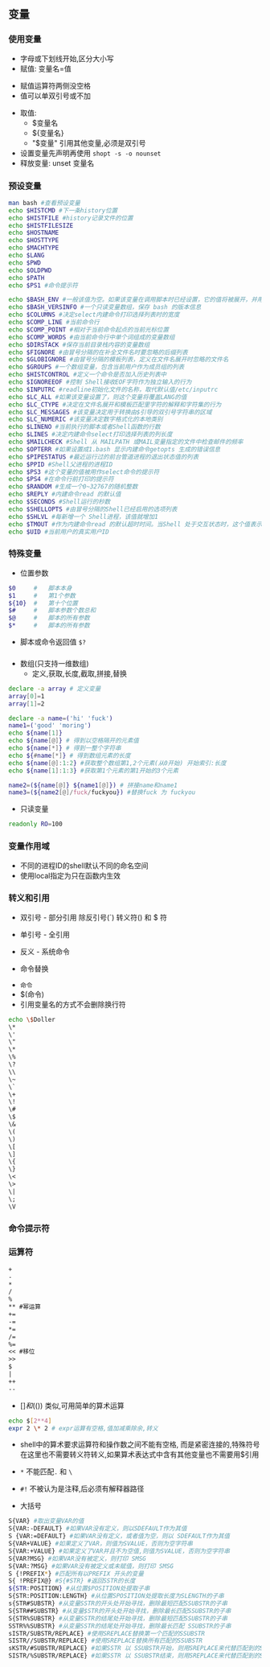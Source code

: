 ## 变量

### 使用变量

* 字母或下划线开始,区分大小写
* 赋值: 变量名=值
 - 赋值运算符两侧没空格
 - 值可以单双引号或不加
* 取值: 
  - $变量名  
  - ${变量名}
  - "$变量" 引用其他变量,必须是双引号
* 设置变量先声明再使用 `shopt -s -o nounset`
* 释放变量: unset 变量名

### 预设变量

```sh
man bash #查看预设变量
echo $HISTCMD #下一条history位置
echo $HISTFILE #history记录文件的位置
echo $HISTFILESIZE
echo $HOSTNAME
echo $HOSTTYPE
echo $MACHTYPE
echo $LANG
echo $PWD
echo $OLDPWD
echo $PATH 
echo $PS1 #命令提示符

echo $BASH_ENV #一般该值为空。如果该变量在调用脚本时已经设置，它的值将被展开，并用作在执行脚本前读取的启动文件名
echo $BASH_VERSINFO #一个只读变量数组，保存 bash 的版本信息
echo $COLUMNS #决定select内建命令打印选择列表时的宽度
echo $COMP_LINE #当前命令行
echo $COMP_POINT #相对于当前命令起点的当前光标位置
echo $COMP_WORDS #由当前命令行中单个词组成的变量数组
echo $DIRSTACK #保存当前目录栈内容的变量数组
echo $FIGNORE #由冒号分隔的在补全文件名时要忽略的后缀列表
echo $GLOBIGNORE #由冒号分隔的模板列表，定义在文件名展开时忽略的文件名
echo $GROUPS #一个数组变量，包含当前用户作为成员组的列表
echo $HISTCONTROL #定义一个命令是否加入历史列表中
echo $IGNOREEOF #控制 Shell接收EOF字符作为独立输入的行为
echo $INPUTRC #readline初始化文件的名称，取代默认值/etc/inputrc
echo $LC_ALL #如果该变量设置了，则这个变量将覆盖LANG的值
echo $LC_CTYPE #决定在文件名展开和模板匹配里字符的解释和字符集的行为
echo $LC_MESSAGES #该变量决定用于转换由$引导的双引号字符串的区域
echo $LC_NUMERIC #该变量决定数字格式化的本地类别
echo $LINENO #当前执行的脚本或者Shell函数的行数
echo $LINES #决定内建命令select打印选择列表的列长度
echo $MAILCHECK #Shell 从 MAILPATH 或MAIL变量指定的文件中检查邮件的频率
echo $OPTERR #如果设置成1.bash 显示内建命令getopts 生成的错误信息
echo $PIPESTATUS #最近运行过的前台管道进程的退出状态值的列表
echo $PPID #Shell父进程的进程ID
echo $PS3 #这个变量的值被用作select命令的提示符
echo $PS4 #在命令行前打印的提示符
echo $RANDOM #生成一个0~32767的随机整数
echo $REPLY #内建命令read 的默认值
echo $SECONDS #Shell运行的秒数
echo $SHELLOPTS #由冒号分隔的Shell已经启用的选项列表
echo $SHLVL #每新增一个 Shell进程，该值就增加1
echo $TMOUT #作为内建命令read 的默认超时时间。当Shell 处于交互状态时，这个值表示等待在基本提示串后输入的秒数
echo $UID #当前用户的真实用户ID

```

### 特殊变量

* 位置参数
```sh
$0     #   脚本本身
$1     #   第1个参数
${10}  #   第十个位置
$#     #   脚本参数个数总和
$@     #   脚本的所有参数
$*     #   脚本的所有参数
```
* 脚本或命令返回值 `$?`

### 

* 数组(只支持一维数组)
  - 定义,获取,长度,截取,拼接,替换
```sh
declare -a array # 定义变量
array[0]=1
array[1]=2

declare -a name=('hi' 'fuck')
name1=('good' 'moring')
echo ${name[1]}
echo ${name[@]} # 得到以空格隔开的元素值
echo ${name[*]} # 得到一整个字符串
echo ${#name[*]} # 得到数组元素的长度
echo ${name[@]:1:2} #获取整个数组第1,2个元素(从0开始) 开始索引:长度
echo ${name[1]:1:3} #获取第1个元素的第1开始的3个元素

name2=(${name[@]} ${name1[@]}) # 拼接name和name1
name3=(${name2[@]/fuck/fuckyou}) #替换fuck 为 fuckyou
```

* 只读变量
```sh
readonly RO=100
```

### 变量作用域

* 不同的进程ID的shell默认不同的命名空间
* 使用local指定为只在函数内生效

### 转义和引用
* 双引号 - 部分引用 除反引号(`) 转义符(\) 和 $ 符
* 单引号 - 全引用
* 反义   - 系统命令

* 命令替换 
 - `命令`
 - $(命令)
 - 引用变量名的方式不会删除换行符
```sh
echo \$Doller
\*
\'
\"
\*
\%
\?
\\
\~
\`
\+
\!
\#
\$
\&
\(
\)
\[
\]
\{
\}
\<
\>
\|
\;
\V
```
### 命令提示符

### 运算符

```txt
+
-
*
/
%
** #幂运算
+=
-=
*=
/=
%=
<< #移位
>>
$ 
|
++
--
```
* $[]和$(()) 类似,可用简单的算术运算
```sh
echo $[2**4]
expr 2 \* 2 # expr运算有空格,值加减乘除余,转义
```
* shell中的算术要求运算符和操作数之间不能有空格,
  而是紧密连接的,特殊符号在这里也不需要转义符转义,如果算术表达式中含有其他变量也不需要用$引用

* `*` 不能匹配`.` 和 `\`
* `#!` 不被认为是注释,后必须有解释器路径

* 大括号

```sh
S{VAR} #取出变量VAR的值
S{VAR:-DEFAULT} #如果VAR没有定义，则以SDEFAULT作为其值
S {VAR:=DEFAULT} #如果VAR没有定义，或者值为空，则以 SDEFAULT作为其值
S{VAR+VALUE} #如果定义了VAR，则值为SVALUE，否则为空字符串
S{VAR:+VALUE} #如果定义了VAR并且不为空值,则值为SVALUE，否则为空字符串
S{VAR?MSG} #如果VAR没有被定义，则打印 SMSG
S{VAR:?MSG} #如果VAR没有被定义或未赋值，则打印 SMSG
S {!PREFIX*} #匹配所有以PREFIX 开头的变量
S{ !PREFIX@} #S{#STR} #返回SSTR的长度
${STR:POSITION} #从位置$POSITION处提取子串
S{STR:POSITION:LENGTH} #从位置SPOSITION处提取长度为SLENGTH的子串
s{STR#SUBSTR} #从变量SSTR的开头处开始寻找，删除最短匹配SSUBSTR的子串
S{STR##SUBSTR} #从变量$STR的开头处开始寻找，删除最长匹配SSUBSTR的子串
S{STR%SUBSTR} #从变量SSTR的结尾处开始寻找，删除最短匹配SSUBSTR的子串
SSTR%%SUBSTR} #从变量SSTR的结尾处开始寻找，删除最长匹配 SSUBSTR的子串
sISTR/SUBSTR/REPLACE} #使用SREPLACE替换第一个匹配的SSUBSTR
SISTR//SUBSTR/REPLACE} #使用SREPLACE替换所有匹配的SSUBSTR
sKSTR/#SUBSTR/REPLACE} #如果SSTR 以 SSUBSTR开始，则用SREPLACE来代替匹配到的SSUBSTR
SISTR/%SUBSTR/REPLACE} #如果SSTR 以 SSUBSTR结束，则用SREPLACE来代替匹配到的SSUBSTR

```